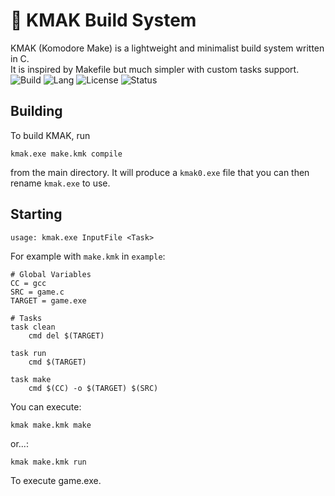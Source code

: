 # 🧱 KMAK Build System

KMAK (Komodore Make) is a lightweight and minimalist build system written in C.<br>
It is inspired by Makefile but much simpler with custom tasks support.<br>
![Build](https://img.shields.io/badge/build-kmak-lightgrey?style=flat-square&logo=c) ![Lang](https://img.shields.io/badge/language-C-blue?style=flat-square&logo=c) ![License](https://img.shields.io/badge/license-GPL-green?style=flat-square) ![Status](https://img.shields.io/badge/status-WIP-orange?style=flat-square)

## Building
To build KMAK, run
```
kmak.exe make.kmk compile
```
from the main directory. It will produce a `kmak0.exe` file that you can then rename `kmak.exe` to use.

## Starting
```
usage: kmak.exe InputFile <Task>
```

For example with `make.kmk` in `example`:
```
# Global Variables
CC = gcc
SRC = game.c
TARGET = game.exe

# Tasks
task clean
	cmd del $(TARGET)

task run
	cmd $(TARGET)

task make
	cmd $(CC) -o $(TARGET) $(SRC)
```

You can execute:
```
kmak make.kmk make
```
or...:
```
kmak make.kmk run
```
To execute game.exe.
